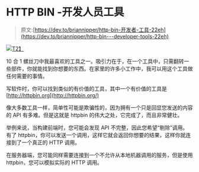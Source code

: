 # HTTP BIN -开发人员工具

> 原文:[https://dev.to/briannipper/http-bin-开发者-工具-22eh](https://dev.to/briannipper/http-bin---developer-tools-22eh)

[![](../Images/818e1debed48461b4bf682710087f197.png)T2】](https://3.bp.blogspot.com/-qdMd20WyI1c/W6mR3wXF1SI/AAAAAAAAHK8/5S2MHzcD9iEBGubIUv1jNKLAkrt8gKqMgCLcBGAs/s1600/10_in_1_screwdriver.jpg)

10 合 1 螺丝刀中我最喜欢的工具之一。吸引力在于，在一个工具中，只需翻转一些部件，你就能找到你想要的东西。在家里的许多小工作中，我可以用这个工具做任何需要的事情。

写软件时，你可以找到类似的有价值的工具，其中一个有价值的工具是[http://httpbin.org](http://httpbin.org/)

像大多数工具一样，简单性可能是欺骗性的，因为拥有一个只是回显您发送的内容的 API 有多难。但是这就是 httpbin 的伟大之处，它完成了，而且非常健壮。

举例来说，当构建前端时，您可能会发现 API 不完整，因此您希望“剔除”调用。有了 httpbin，你可以发送一个调用，这样它就会返回你想要的结果，这样你就连接到了一个真正的 HTTP 调用。

在服务器端，您可能同样需要连接到一个不允许从本地机器调用的服务，但是使用 httpbin，您可以模拟实际的 HTTP 调用。